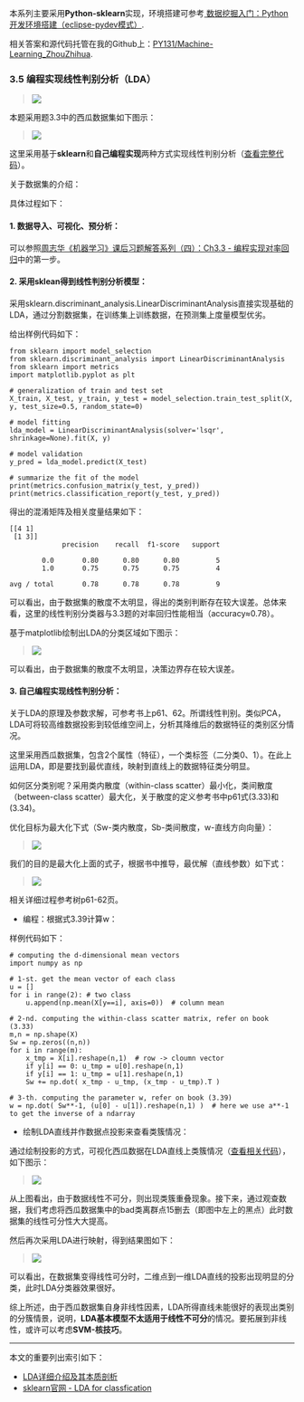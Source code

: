 本系列主要采用**Python-sklearn**实现，环境搭建可参考[ 数据挖掘入门：Python开发环境搭建（eclipse-pydev模式）](http://blog.csdn.net/snoopy_yuan/article/details/61211639).

相关答案和源代码托管在我的Github上：[PY131/Machine-Learning_ZhouZhihua](https://github.com/PY131/Machine-Learning_ZhouZhihua).

### 3.5 编程实现线性判别分析（LDA） ###
> ![](Ch3/3.5.png)

本题采用题3.3中的西瓜数据集如下图示：

> ![](Ch3/3.3.1.png)

这里采用基于**sklearn**和**自己编程实现**两种方式实现线性判别分析（[查看完整代码](https://github.com/PY131/Machine-Learning_ZhouZhihua/tree/master/ch3_linear_model/3.5_LDA)）。

关于数据集的介绍：

具体过程如下：

#### 1. 数据导入、可视化、预分析： ####

可以参照[周志华《机器学习》课后习题解答系列（四）：Ch3.3 - 编程实现对率回归](http://blog.csdn.net/snoopy_yuan/article/details/63684219)中的第一步。

#### 2. 采用sklean得到线性判别分析模型： ####

采用sklearn.discriminant_analysis.LinearDiscriminantAnalysis直接实现基础的LDA，通过分割数据集，在训练集上训练数据，在预测集上度量模型优劣。

给出样例代码如下：

	from sklearn import model_selection
	from sklearn.discriminant_analysis import LinearDiscriminantAnalysis
	from sklearn import metrics
	import matplotlib.pyplot as plt
	
	# generalization of train and test set
	X_train, X_test, y_train, y_test = model_selection.train_test_split(X, y, test_size=0.5, random_state=0)
	
	# model fitting
	lda_model = LinearDiscriminantAnalysis(solver='lsqr', shrinkage=None).fit(X, y)
	
	# model validation
	y_pred = lda_model.predict(X_test)
	
	# summarize the fit of the model
	print(metrics.confusion_matrix(y_test, y_pred))
	print(metrics.classification_report(y_test, y_pred))

得出的混淆矩阵及相关度量结果如下：

	[[4 1]
	 [1 3]]
	             precision    recall  f1-score   support
	
	        0.0       0.80      0.80      0.80         5
	        1.0       0.75      0.75      0.75         4
	
	avg / total       0.78      0.78      0.78         9

可以看出，由于数据集的散度不太明显，得出的类别判断存在较大误差。总体来看，这里的线性判别分类器与3.3题的对率回归性能相当（accuracy≈0.78）。

基于matplotlib绘制出LDA的分类区域如下图示：

> ![](Ch3/3.5.2.png)

可以看出，由于数据集的散度不太明显，决策边界存在较大误差。

#### 3. 自己编程实现线性判别分析： ####

关于LDA的原理及参数求解，可参考书上p61、62。所谓线性判别。类似PCA，LDA可将较高维数据投影到较低维空间上，分析其降维后的数据特征的类别区分情况。

这里采用西瓜数据集，包含2个属性（特征），一个类标签（二分类0、1）。在此上运用LDA，即是要找到最优直线，映射到直线上的数据特征类分明显。

如何区分类别呢？采用类内散度（within-class scatter）最小化，类间散度（between-class scatter）最大化，关于散度的定义参考书中p61式(3.33)和(3.34)。

优化目标为最大化下式（Sw-类内散度，Sb-类间散度，w-直线方向向量）：

> ![](Ch3/3.5.0.1.png)

我们的目的是最大化上面的式子，根据书中推导，最优解（直线参数）如下式：

> ![](Ch3/3.5.0.2.png)

相关详细过程参考树p61-62页。

- 编程：根据式3.39计算w：

样例代码如下：

	# computing the d-dimensional mean vectors
	import numpy as np
	
	# 1-st. get the mean vector of each class
	u = []  
	for i in range(2): # two class
	    u.append(np.mean(X[y==i], axis=0))  # column mean
	
	# 2-nd. computing the within-class scatter matrix, refer on book (3.33)
	m,n = np.shape(X)
	Sw = np.zeros((n,n))
	for i in range(m):
	    x_tmp = X[i].reshape(n,1)  # row -> cloumn vector
	    if y[i] == 0: u_tmp = u[0].reshape(n,1)
	    if y[i] == 1: u_tmp = u[1].reshape(n,1)
	    Sw += np.dot( x_tmp - u_tmp, (x_tmp - u_tmp).T )
	
	# 3-th. computing the parameter w, refer on book (3.39)
	w = np.dot( Sw**-1, (u[0] - u[1]).reshape(n,1) )  # here we use a**-1 to get the inverse of a ndarray

- 绘制LDA直线并作数据点投影来查看类簇情况：

通过绘制投影的方式，可视化西瓜数据在LDA直线上类簇情况（[查看相关代码](https://github.com/PY131/Machine-Learning_ZhouZhihua/tree/master/ch3_linear_model/3.5_LDA)），如下图示：

> ![](Ch3/3.5.3.1.png)

从上图看出，由于数据线性不可分，则出现类簇重叠现象。接下来，通过观查数据，我们考虑将西瓜数据集中的bad类离群点15删去（即图中左上的黑点）此时数据集的线性可分性大大提高。

然后再次采用LDA进行映射，得到结果图如下：

> ![](Ch3/3.5.3.2.png)

可以看出，在数据集变得线性可分时，二维点到一维LDA直线的投影出现明显的分类，此时LDA分类器效果很好。

综上所述，由于西瓜数据集自身非线性因素，LDA所得直线未能很好的表现出类别的分簇情景，说明，**LDA基本模型不太适用于线性不可分**的情况。要拓展到非线性，或许可以考虑**SVM-核技巧**。

----

本文的重要列出索引如下：

- [LDA详细介绍及其本质剖析](http://sebastianraschka.com/Articles/2014_python_lda.html)
- [sklearn官网 - LDA for classfication](http://scikit-learn.org/stable/auto_examples/classification/plot_lda.html#sphx-glr-auto-examples-classification-plot-lda-py)